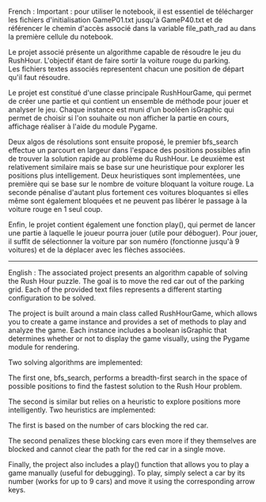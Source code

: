 French :
Important : pour utiliser le notebook, il est essentiel de télécharger les fichiers d'initialisation GameP01.txt jusqu'à GameP40.txt et de référencer le chemin d'accès associé dans la variable file_path_rad au dans la première cellule du notebook. 

Le projet associé présente un algorithme capable de résoudre le jeu du RushHour. L'objectif étant de faire sortir la voiture rouge du parking.  
Les fichiers textes associés representent chacun  une position de départ qu'il faut résoudre. 

Le projet est constitué d'une classe principale RushHourGame, qui permet de créer une partie et qui contient un ensemble de méthode pour jouer et analyser le jeu.
Chaque instance est muni d'un booléen isGraphic qui permet de choisir si l'on souhaite ou non afficher la partie en cours, affichage réaliser à l'aide du module Pygame. 

Deux algos de résolutions sont ensuite proposé, le premier bfs_search effectue un parcourt en largeur dans l'espace des positions possibles afin de trouver la 
solution rapide au problème du RushHour. 
Le deuxième est relativement similaire mais se base sur une heuristique pour explorer les positions plus intelligement. 
Deux heuristiques sont implementées, une première qui se base sur le nombre de voiture bloquant la voiture rouge. La seconde pénalise d'autant plus fortement ces 
voitures bloquantes si elles même sont également bloquées et ne peuvent pas libérer le passage à la voiture rouge en 1 seul coup. 

Enfin, le projet contient également une fonction play(), qui permet de lancer une partie à laquelle le joueur pourra jouer (utile pour déboguer). Pour jouer, il suffit de sélectionner la voiture par son numéro (fonctionne jusqu'à 9 voitures) et de la déplacer avec les flèches associées. 

-------------------------------------------------------------------------------------------------------------------------------------------------------------------------------------------------------------------
English : 
The associated project presents an algorithm capable of solving the Rush Hour puzzle. The goal is to move the red car out of the parking grid.
Each of the provided text files represents a different starting configuration to be solved.

The project is built around a main class called RushHourGame, which allows you to create a game instance and provides a set of methods to play and analyze the game.
Each instance includes a boolean isGraphic that determines whether or not to display the game visually, using the Pygame module for rendering.

Two solving algorithms are implemented:

The first one, bfs_search, performs a breadth-first search in the space of possible positions to find the fastest solution to the Rush Hour problem.

The second is similar but relies on a heuristic to explore positions more intelligently. Two heuristics are implemented:

The first is based on the number of cars blocking the red car.

The second penalizes these blocking cars even more if they themselves are blocked and cannot clear the path for the red car in a single move.

Finally, the project also includes a play() function that allows you to play a game manually (useful for debugging).
To play, simply select a car by its number (works for up to 9 cars) and move it using the corresponding arrow keys.
